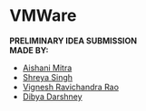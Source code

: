 # VMWare
**PRELIMINARY IDEA SUBMISSION** <br>
**MADE BY:** <br>
- [Aishani Mitra](https://github.com/Aishani2001) <br>
- [Shreya Singh](https://github.com/ss0313) <br>
- [Vignesh Ravichandra Rao](https://github.com/vrrao01) <br>
- [Dibya Darshney](https://github.com/ddarshney)
